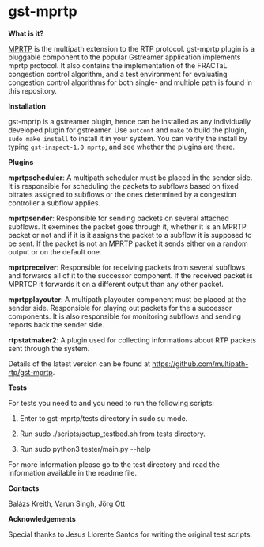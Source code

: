 # gst-mprtp

**What is it?**
  
[MPRTP](https://tools.ietf.org/html/draft-singh-avtcore-mprtp-10) 
is the multipath extension to the RTP protocol.
gst-mprtp plugin is a pluggable component to the 
popular Gstreamer application implements 
mprtp protocol. It also contains the implementation 
of the FRACTaL congestion control algorithm, and 
a test environment for evaluating congestion 
control algorithms for both single- and multiple 
path is found in this repository.

**Installation**

gst-mprtp is a gstreamer plugin, hence can be installed
as any individually developed plugin for gstreamer. 
Use `autconf` and `make` to build the plugin, 
`sudo make install` to install it in your system.
You can verify the install by typing 
`gst-inspect-1.0 mprtp`, and see whether the plugins are there.

**Plugins**

**mprtpscheduler**: A multipath scheduler must be placed 
in the sender side. It is responsible for scheduling the 
packets to subflows based on fixed bitrates assigned 
to subflows or the ones determined by a congestion controller 
a subflow applies.

**mprtpsender**: Responsible for sending packets 
on several attached subflows. It exemines the 
packet goes through it, whether it is an MPRTP 
packet or not and if it is it assigns the packet 
to a subflow it is supposed to be sent. If the 
packet is not an MPRTP packet it sends either 
on a random output or on the default one.

**mprtpreceiver**: Responsible for receiving packets 
from several subflows and forwards all of it 
to the successor component. If the received packet 
is MPRTCP it forwards it on a different output 
than any other packet.

**mprtpplayouter**: A multipath playouter component must be 
placed at the sender side. Responsible for playing out 
packets for the a successor components. It is 
also responsible for monitoring subflows and 
sending reports back the sender side.

**rtpstatmaker2**: A plugin used for collecting 
informations about RTP packets sent through the system.

Details of the latest version can be found at 
https://github.com/multipath-rtp/gst-mprtp.

  
**Tests**

For tests you need tc and you need to run the following scripts:
 
1. Enter to gst-mprtp/tests directory in sudo su mode.

2. Run sudo ./scripts/setup_testbed.sh from tests directory.

3. Run sudo python3 tester/main.py --help

For more information please go to the test directory and read 
the information available in the readme file.

**Contacts**

Balázs Kreith, Varun Singh, Jörg Ott
     
**Acknowledgements** 
  
Special thanks to Jesus Llorente Santos for writing 
the original test scripts. 
  
